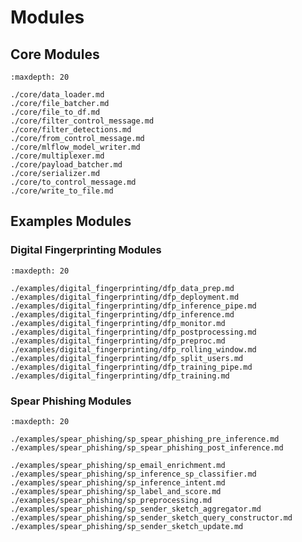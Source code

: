 <!--
SPDX-FileCopyrightText: Copyright (c) 2023, NVIDIA CORPORATION & AFFILIATES. All rights reserved.
SPDX-License-Identifier: Apache-2.0

Licensed under the Apache License, Version 2.0 (the "License");
you may not use this file except in compliance with the License.
You may obtain a copy of the License at

http://www.apache.org/licenses/LICENSE-2.0

Unless required by applicable law or agreed to in writing, software
distributed under the License is distributed on an "AS IS" BASIS,
WITHOUT WARRANTIES OR CONDITIONS OF ANY KIND, either express or implied.
See the License for the specific language governing permissions and
limitations under the License.
-->



# Modules

## Core Modules

```{toctree}
:maxdepth: 20

./core/data_loader.md
./core/file_batcher.md
./core/file_to_df.md
./core/filter_control_message.md
./core/filter_detections.md
./core/from_control_message.md
./core/mlflow_model_writer.md
./core/multiplexer.md
./core/payload_batcher.md
./core/serializer.md
./core/to_control_message.md
./core/write_to_file.md
```

## Examples Modules

### Digital Fingerprinting Modules

```{toctree}
:maxdepth: 20

./examples/digital_fingerprinting/dfp_data_prep.md
./examples/digital_fingerprinting/dfp_deployment.md
./examples/digital_fingerprinting/dfp_inference_pipe.md
./examples/digital_fingerprinting/dfp_inference.md
./examples/digital_fingerprinting/dfp_monitor.md
./examples/digital_fingerprinting/dfp_postprocessing.md
./examples/digital_fingerprinting/dfp_preproc.md
./examples/digital_fingerprinting/dfp_rolling_window.md
./examples/digital_fingerprinting/dfp_split_users.md
./examples/digital_fingerprinting/dfp_training_pipe.md
./examples/digital_fingerprinting/dfp_training.md

```

### Spear Phishing Modules

```{toctree}
:maxdepth: 20

./examples/spear_phishing/sp_spear_phishing_pre_inference.md
./examples/spear_phishing/sp_spear_phishing_post_inference.md

./examples/spear_phishing/sp_email_enrichment.md
./examples/spear_phishing/sp_inference_sp_classifier.md
./examples/spear_phishing/sp_inference_intent.md
./examples/spear_phishing/sp_label_and_score.md
./examples/spear_phishing/sp_preprocessing.md
./examples/spear_phishing/sp_sender_sketch_aggregator.md
./examples/spear_phishing/sp_sender_sketch_query_constructor.md
./examples/spear_phishing/sp_sender_sketch_update.md


```
